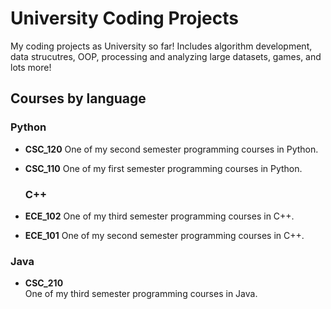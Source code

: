 # University Coding Projects

My coding projects as University so far! Includes algorithm development, data strucutres, OOP, processing and analyzing large datasets, games, and lots more!

## Courses by language

### **Python**
- **CSC_120**
  One of my second semester programming courses in Python. 
- **CSC_110**
  One of my first semester programming courses in Python.

  ### **C++**
- **ECE_102**
  One of my third semester programming courses in C++.
- **ECE_101**
  One of my second semester programming courses in C++.

 ### **Java**
 - **CSC_210**  
  One of my third semester programming courses in Java.
